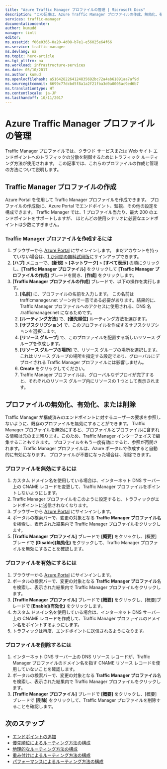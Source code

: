```yaml
---
title: "Azure Traffic Manager プロファイルの管理 | Microsoft Docs"
description: "この記事は、Azure Traffic Manager プロファイルの作成、無効化、有効化、削除に役立ちます。"
services: traffic-manager
documentationcenter: 
author: kumudd
manager: timlt
editor: 
ms.assetid: f06e0365-0a20-4d08-b7e1-e56025e64f66
ms.service: traffic-manager
ms.devlang: na
ms.topic: hero-article
ms.tgt_pltfrm: na
ms.workload: infrastructure-services
ms.date: 05/10/2017
ms.author: kumud
ms.openlocfilehash: a5164282264124835692bc72a4ab61891aa7af9d
ms.sourcegitcommit: 6699c77dcbd5f8a1a2f21fba3d0a0005ac9ed6b7
ms.translationtype: HT
ms.contentlocale: ja-JP
ms.lasthandoff: 10/11/2017
---
```

# <a name="manage-an-azure-traffic-manager-profile"></a>Azure Traffic Manager プロファイルの管理

Traffic Manager プロファイルでは、クラウド サービスまたは Web サイト エンドポイントへのトラフィックの分散を制御するためにトラフィック ルーティング方法が使用されます。 この記事では、これらのプロファイルの作成と管理の方法について説明します。

## <a name="create-a-traffic-manager-profile"></a>Traffic Manager プロファイルの作成

Azure Portal を使用して Traffic Manager プロファイルを作成できます。 プロファイルの作成後に、Azure Portal でエンドポイント、監視、その他の設定を構成できます。 Traffic Manager では、1 プロファイル当たり、最大 200 のエンドポイントをサポートしますが、 ほとんどの使用シナリオに必要なエンドポイントは少数にすぎません。

### <a name="to-create-a-traffic-manager-profile"></a>Traffic Manager プロファイルを作成するには

1. ブラウザーから [Azure Portal](http://portal.azure.com) にサインインします。 まだアカウントを持っていない場合は、[1 か月間の無料試用版](https://azure.microsoft.com/free/)にサインアップできます。 
2. **[ハブ]** メニューで、**[新規]** > **[ネットワーク]** > **[すべて表示]** の順にクリックし、**[Traffic Manager プロファイル]** をクリックして **[Traffic Manager プロファイルの作成]** ブレードを開き、**[作成]** をクリックします。
3. **[Traffic Manager プロファイルの作成]** ブレードで、以下の操作を実行します。
    1. **[名前]** に、プロファイルの名前を入力します。 この名前は trafficmanager.net ゾーン内で一意である必要があります。結果的に、Traffic Manager プロファイルへのアクセスに使用される、DNS 名 <name>.trafficmanager.net になるためです。
    2. **[ルーティング方法]** で、**[優先順位]** ルーティング方法を選びます。
    3. **[サブスクリプション]** で、このプロファイルを作成するサブスクリプションを選択します。
    4. **[リソース グループ]** で、このプロファイルを配置する新しいリソース グループを作成します。
    5. **[リソース グループの場所]** で、リソース グループの場所を選択します。 これはリソース グループの場所を指定する設定であり、グローバルにデプロイされる Traffic Manager プロファイルには影響しません。
    6. **Create** をクリックしてください。
    7. Traffic Manager プロファイルは、グローバルなデプロイが完了すると、それぞれのリソース グループ内にリソースの 1 つとして表示されます。

## <a name="disable-enable-or-delete-a-profile"></a>プロファイルの無効化、有効化、または削除

Traffic Manager が構成済みのエンドポイントに対するユーザーの要求を参照しないように、既存のプロファイルを無効にすることができます。 Traffic Manager プロファイルを無効にすると、プロファイルとプロファイルに含まれる情報は元のまま残ります。このため、Traffic Manager インターフェイスで編集することもできます。  プロファイルをもう一度有効にすると、参照が再開されます。 Traffic Manager プロファイルは、Azure ポータルで作成すると自動的に有効になります。 プロファイルが不要になった場合は、削除できます。

### <a name="to-disable-a-profile"></a>プロファイルを無効にするには

1. カスタム ドメイン名を使用している場合は、インターネット DNS サーバー上の CNAME レコードを変更して、Traffic Manager プロファイルをポイントしないようにします。
2. Traffic Manager プロファイルをこのように設定すると、トラフィックがエンドポイントに送信されなくなります。
3. ブラウザーから [Azure Portal](http://portal.azure.com) にサインインします。
2. ポータルの検索バーで、変更の対象となる **Traffic Manager プロファイル**名を検索し、表示された結果内で Traffic Manager プロファイルをクリックします。
3. **[Traffic Manager プロファイル]** ブレードで **[概要]** をクリックし、[概要] ブレードで **[Disable]\(無効化\)** をクリックして、Traffic Manager プロファイルを無効にすることを確認します。

### <a name="to-enable-a-profile"></a>プロファイルを有効にするには

1. ブラウザーから [Azure Portal](http://portal.azure.com) にサインインします。
2. ポータルの検索バーで、変更の対象となる **Traffic Manager プロファイル**名を検索し、表示された結果内で Traffic Manager プロファイルをクリックします。
3. **[Traffic Manager プロファイル]** ブレードで **[概要]** をクリックし、[概要]ブレードで **[Enable]\(有効化\)** をクリックします。
5. カスタム ドメイン名を使用している場合は、インターネット DNS サーバー上の CNAME レコードを作成して、Traffic Manager プロファイルのドメイン名をポイントするようにします。
6. トラフィックは再度、エンドポイントに送信されるようになります。

### <a name="to-delete-a-profile"></a>プロファイルを削除するには

1. インターネット DNS サーバー上の DNS リソース レコードが、Traffic Manager プロファイルのドメイン名を指す CNAME リソース レコードを使用していないことを確認します。
2. ポータルの検索バーで、変更の対象となる **Traffic Manager プロファイル**名を検索し、表示された結果内で Traffic Manager プロファイルをクリックします。
3. **[Traffic Manager プロファイル]** ブレードで **[概要]** をクリックし、[概要] ブレードで **[削除]** をクリックして、Traffic Manager プロファイルを削除することを確認します。

## <a name="next-steps"></a>次のステップ

* [エンドポイントの追加](traffic-manager-endpoints.md)
* [優先順位によるルーティング方法の構成](traffic-manager-configure-priority-routing-method.md)
* [地理的なルーティング方法の構成](traffic-manager-configure-geographic-routing-method.md) 
* [重み付けによるルーティング方法の構成](traffic-manager-configure-weighted-routing-method.md)
* [パフォーマンスによるルーティング方法の構成](traffic-manager-configure-performance-routing-method.md)

